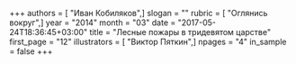 +++
authors = [ "Иван Кобиляков",]
slogan = ""
rubric = [ "Оглянись вокруг",]
year = "2014"
month = "03"
date = "2017-05-24T18:36:45+03:00"
title = "Лесные пожары в тридевятом царстве"
first_page = "12"
illustrators = [ "Виктор Пяткин",]
npages = "4"
in_sample = false
+++
